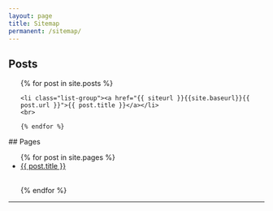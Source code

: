 ```yaml
---
layout: page
title: Sitemap
permanent: /sitemap/
---
```


## Posts  

<ul class="list-group">
    {% for post in site.posts %}
    
    <li class="list-group"><a href="{{ siteurl }}{{site.baseurl}}{{ post.url }}">{{ post.title }}</a></li>
    <br>
    
    {% endfor %}
</ul>


<div class="row p-5">


</div>
## Pages

<ul class="list-group">
{% for post in site.pages %}

<li class="list-group"><a href="{{ siteurl }}{{site.baseurl}}{{ post.url }}">{{ post.title }}</a></li>
<br>

{% endfor %}
</ul>
<hr>
<div class="row p-5">


</div>

